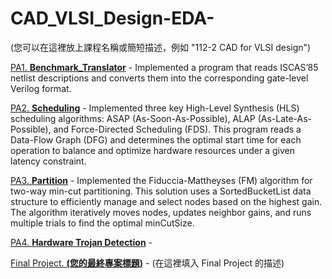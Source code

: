 # CAD_VLSI_Design-EDA-

(您可以在這裡放上課程名稱或簡短描述，例如 "112-2 CAD for VLSI design")

[PA1. **Benchmark_Translator**](./PA1_Benchmark_Translator) - Implemented a program that reads ISCAS’85 netlist descriptions and converts them into the corresponding gate-level Verilog format.

[PA2. **Scheduling**](./PA2_Scheduling-main) - Implemented three key High-Level Synthesis (HLS) scheduling algorithms: ASAP (As-Soon-As-Possible), ALAP (As-Late-As-Possible), and Force-Directed Scheduling (FDS). This program reads a Data-Flow Graph (DFG) and determines the optimal start time for each operation to balance and optimize hardware resources under a given latency constraint.

[PA3. **Partition**](./PA3_partition) - Implemented the Fiduccia-Mattheyses (FM) algorithm for two-way min-cut partitioning. This solution uses a SortedBucketList data structure to efficiently manage and select nodes based on the highest gain. The algorithm iteratively moves nodes, updates neighbor gains, and runs multiple trials to find the optimal minCutSize.

[PA4. **Hardware Trojan Detection**](./PA4_Hardware_Trojan_Detection) - 

[Final Project. **(您的最終專案標題)**](https://youtu.be/Fec11u-RkQ0) - (在這裡填入 Final Project 的描述)
